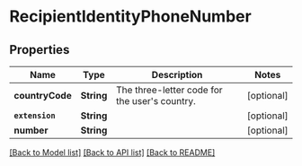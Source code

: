 # RecipientIdentityPhoneNumber

## Properties
Name | Type | Description | Notes
------------ | ------------- | ------------- | -------------
**countryCode** | **String** | The three-letter code for the user&#39;s country. | [optional] 
**`extension`** | **String** |  | [optional] 
**number** | **String** |  | [optional] 

[[Back to Model list]](../README.md#documentation-for-models) [[Back to API list]](../README.md#documentation-for-api-endpoints) [[Back to README]](../README.md)


